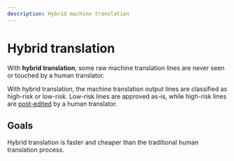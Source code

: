 ```yaml
---
description: Hybrid machine translation
---
```


# Hybrid translation

With **hybrid translation**, some raw machine translation lines are never seen or touched by a human translator.

With hybrid translation, the machine translation output lines are classified as high-risk or low-risk. Low-risk lines are approved as-is, while high-risk lines are [post-edited](/applications/post-editing.md) by a human translator.

## Goals

Hybrid translation is faster and cheaper than the traditional human translation process.
